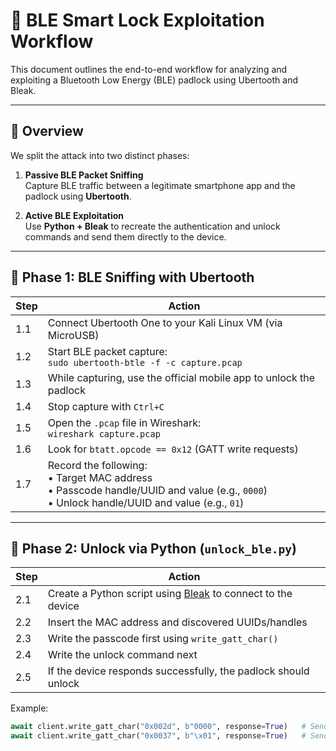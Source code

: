# 🔐 BLE Smart Lock Exploitation Workflow

This document outlines the end-to-end workflow for analyzing and exploiting a Bluetooth Low Energy (BLE) padlock using Ubertooth and Bleak.

---

## 🧭 Overview

We split the attack into two distinct phases:

1. **Passive BLE Packet Sniffing**  
   Capture BLE traffic between a legitimate smartphone app and the padlock using **Ubertooth**.

2. **Active BLE Exploitation**  
   Use **Python + Bleak** to recreate the authentication and unlock commands and send them directly to the device.

---

## 📡 Phase 1: BLE Sniffing with Ubertooth

| Step | Action |
|------|--------|
| 1.1 | Connect Ubertooth One to your Kali Linux VM (via MicroUSB) |
| 1.2 | Start BLE packet capture:<br>`sudo ubertooth-btle -f -c capture.pcap` |
| 1.3 | While capturing, use the official mobile app to unlock the padlock |
| 1.4 | Stop capture with `Ctrl+C` |
| 1.5 | Open the `.pcap` file in Wireshark:<br>`wireshark capture.pcap` |
| 1.6 | Look for `btatt.opcode == 0x12` (GATT write requests) |
| 1.7 | Record the following: <br>• Target MAC address<br>• Passcode handle/UUID and value (e.g., `0000`)<br>• Unlock handle/UUID and value (e.g., `01`) |

---

## 🚀 Phase 2: Unlock via Python (`unlock_ble.py`)

| Step | Action |
|------|--------|
| 2.1 | Create a Python script using [Bleak](https://github.com/hbldh/bleak) to connect to the device |
| 2.2 | Insert the MAC address and discovered UUIDs/handles |
| 2.3 | Write the passcode first using `write_gatt_char()` |
| 2.4 | Write the unlock command next |
| 2.5 | If the device responds successfully, the padlock should unlock |

Example:

```python
await client.write_gatt_char("0x002d", b"0000", response=True)   # Send PIN
await client.write_gatt_char("0x0037", b"\x01", response=True)   # Send unlock command

